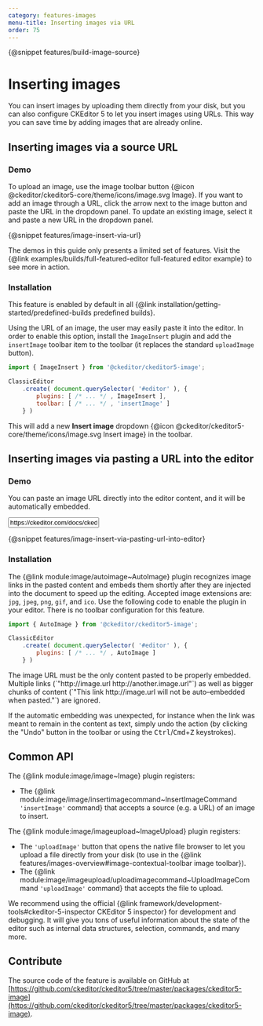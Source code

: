 ```yaml
---
category: features-images
menu-title: Inserting images via URL
order: 75
---
```

{@snippet features/build-image-source}

# Inserting images

You can insert images by uploading them directly from your disk, but you can also configure CKEditor 5 to let you insert images using URLs. This way you can save time by adding images that are already online.

## Inserting images via a source URL
### Demo

To upload an image, use the image toolbar button {@icon @ckeditor/ckeditor5-core/theme/icons/image.svg Image}. If you want to add an image through a URL, click the arrow next to the image button and paste the URL in the dropdown panel. To update an existing image, select it and paste a new URL in the dropdown panel.

{@snippet features/image-insert-via-url}

<info-box info>
	The demos in this guide only presents a limited set of features. Visit the {@link examples/builds/full-featured-editor full-featured editor example} to see more in action.
</info-box>

### Installation

<info-box>
	This feature is enabled by default in all {@link installation/getting-started/predefined-builds predefined builds}.
</info-box>

Using the URL of an image, the user may easily paste it into the editor. In order to enable this option, install the `ImageInsert` plugin and add the `insertImage` toolbar item to the toolbar (it replaces the standard `uploadImage` button).

```js
import { ImageInsert } from '@ckeditor/ckeditor5-image';

ClassicEditor
	.create( document.querySelector( '#editor' ), {
		plugins: [ /* ... */ , ImageInsert ],
		toolbar: [ /* ... */ , 'insertImage' ]
	} )
```

This will add a new **Insert image** dropdown {@icon @ckeditor/ckeditor5-core/theme/icons/image.svg Insert image} in the toolbar. 

## Inserting images via pasting a URL into the editor

### Demo

You can paste an image URL directly into the editor content, and it will be automatically embedded.

<input class="example-input" type="text" value="https://ckeditor.com/docs/ckeditor5/latest/assets/img/malta.jpg">

{@snippet features/image-insert-via-pasting-url-into-editor}

### Installation

The {@link module:image/autoimage~AutoImage} plugin recognizes image links in the pasted content and embeds them shortly after they are injected into the document to speed up the editing. Accepted image extensions are: `jpg`, `jpeg`, `png`, `gif`, and `ico`. Use the following code to enable the plugin in your editor. There is no toolbar configuration for this feature.

```js
import { AutoImage } from '@ckeditor/ckeditor5-image';

ClassicEditor
	.create( document.querySelector( '#editor' ), {
		plugins: [ /* ... */ , AutoImage ]
	} )
```

<info-box>
	The image URL must be the only content pasted to be properly embedded. Multiple links (`"http://image.url http://another.image.url"`) as well as bigger chunks of content (`"This link http://image.url will not be auto–embedded when pasted."`) are ignored.
</info-box>

If the automatic embedding was unexpected, for instance when the link was meant to remain in the content as text, simply undo the action (by clicking the "Undo" button in the toolbar or using the <kbd>Ctrl</kbd>/<kbd>Cmd</kbd>+<kbd>Z</kbd> keystrokes).

## Common API

The {@link module:image/image~Image} plugin registers:

* The {@link module:image/image/insertimagecommand~InsertImageCommand `'insertImage'` command} that accepts a source (e.g. a URL) of an image to insert.

The {@link module:image/imageupload~ImageUpload} plugin registers:

* The `'uploadImage'` button that opens the native file browser to let you upload a file directly from your disk (to use in the {@link features/images-overview#image-contextual-toolbar image toolbar}).
* The {@link module:image/imageupload/uploadimagecommand~UploadImageCommand `'uploadImage'` command} that accepts the file to upload.

<info-box>
	We recommend using the official {@link framework/development-tools#ckeditor-5-inspector CKEditor 5 inspector} for development and debugging. It will give you tons of useful information about the state of the editor such as internal data structures, selection, commands, and many more.
</info-box>

## Contribute

The source code of the feature is available on GitHub at [https://github.com/ckeditor/ckeditor5/tree/master/packages/ckeditor5-image](https://github.com/ckeditor/ckeditor5/tree/master/packages/ckeditor5-image).
